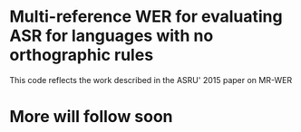 # Multi-reference WER  for evaluating ASR for languages with no orthographic rules


This code reflects the work described in the ASRU' 2015 paper on MR-WER


# More will follow soon

